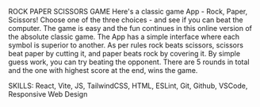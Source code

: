 ROCK PAPER SCISSORS GAME
Here's a classic game App - Rock, Paper, Scissors! Choose one of the three choices - and see if you can beat the computer.
The game is easy and the fun continues in this online version of the absolute classic game. The App has a simple
interface where each symbol is superior to another. As per rules rock beats scissors, scissors beat paper by cutting
it, and paper beats rock by covering it. By simple guess work, you can try beating the opponent. There are 5 rounds in
total and the one with highest score at the end, wins the game.

SKILLS: React, Vite, JS, TailwindCSS, HTML, ESLint, Git, Github, VSCode, Responsive Web Design